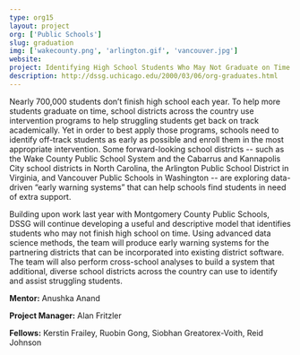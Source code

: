 ```yaml
---
type: org15
layout: project
org: ['Public Schools']
slug: graduation
img: ['wakecounty.png', 'arlington.gif', 'vancouver.jpg']
website: 
project: Identifying High School Students Who May Not Graduate on Time
description: http://dssg.uchicago.edu/2000/03/06/org-graduates.html
---
```


<p>Nearly 700,000 students don’t finish high school each year. To help more students graduate on time, school districts across the country use intervention programs to help struggling students get back on track academically. Yet in order to best apply those programs, schools need to identify off-track students as early as possible and enroll them in the most appropriate intervention. Some forward-looking school districts -- such as the Wake County Public School System and the Cabarrus and Kannapolis City school districts in North Carolina, the Arlington Public School District in Virginia, and Vancouver Public Schools in Washington -- are exploring data-driven “early warning systems” that can help schools find students in need of extra support.</p>

<p>Building upon work last year with Montgomery County Public Schools, DSSG will continue developing a useful and descriptive model that identifies students who may not finish high school on time. Using advanced data science methods, the team will produce early warning systems for the partnering districts that can be incorporated into existing district software. The team will also perform cross-school analyses to build a system that additional, diverse school districts across the country can use to identify and assist struggling students.</p>

<p><b>Mentor:</b> Anushka Anand

<p><b>Project Manager:</b> Alan Fritzler

<p><b>Fellows:</b> Kerstin Frailey, Ruobin Gong, Siobhan Greatorex-Voith, Reid Johnson
